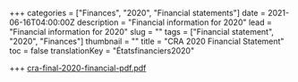 +++
categories = ["Finances", "2020", "Financial statements"]
date = 2021-06-16T04:00:00Z
description = "Financial information for 2020"
lead = "Financial information for 2020"
slug = ""
tags = ["Financial statement", "2020", "Finances"]
thumbnail = ""
title = "CRA 2020 Financial Statement"
toc = false
translationKey = "Étatsfinanciers2020"

+++
[cra-final-2020-financial-pdf.pdf](/img/cra-final-2020-financial-pdf.pdf "cra-final-2020-financial-pdf.pdf")